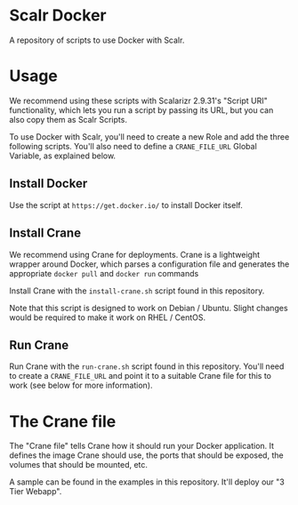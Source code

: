 Scalr Docker
============

A repository of scripts to use Docker with Scalr.


Usage
=====

We recommend using these scripts with Scalarizr 2.9.31's "Script URI"
functionality, which lets you run a script by passing its URL, but you
can also copy them as Scalr Scripts.

To use Docker with Scalr, you'll need to create a new Role and add the
three following scripts. You'll also need to define a `CRANE_FILE_URL` Global
Variable, as explained below.


Install Docker
--------------

Use the script at `https://get.docker.io/` to install Docker itself.


Install Crane
-------------

We recommend using Crane for deployments. Crane is a lightweight wrapper
around Docker, which parses a configuration file and generates the
appropriate `docker pull` and `docker run` commands

Install Crane with the `install-crane.sh` script found in this repository.

Note that this script is designed to work on Debian / Ubuntu. Slight changes
would be required to make it work on RHEL / CentOS.


Run Crane
---------

Run Crane with the `run-crane.sh` script found in this repository. You'll
need to create a `CRANE_FILE_URL` and point it to a suitable Crane file for
this to work (see below for more information).


The Crane file
==============

The "Crane file" tells Crane how it should run your Docker application. It
defines the image Crane should use, the ports that should be exposed, the
volumes that should be mounted, etc.

A sample can be found in the examples in this repository. It'll deploy our
"3 Tier Webapp".

